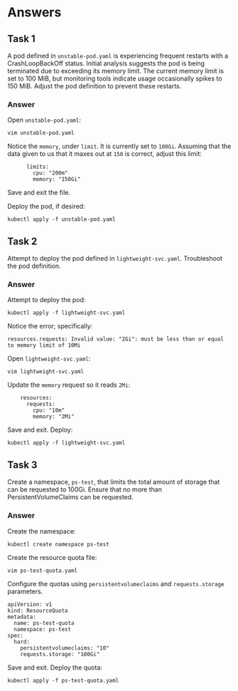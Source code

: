 # Answers

## Task 1

A pod defined in `unstable-pod.yaml` is experiencing frequent restarts with a CrashLoopBackOff status. Initial analysis suggests the pod is being terminated due to exceeding its memory limit. The current memory limit is set to 100 MiB, but monitoring tools indicate usage occasionally spikes to 150 MiB. Adjust the pod definition to prevent these restarts.

### Answer

Open `unstable-pod.yaml`:

```
vim unstable-pod.yaml
```

Notice the `memory`, under `limit`. It is currently set to `100Gi`. Assuming that the data given to us that it maxes out at `150` is correct, adjust this limit:

```
      limits:
        cpu: "200m"
        memory: "150Gi"
```

Save and exit the file.

Deploy the pod, if desired:

```
kubectl apply -f unstable-pod.yaml
```

## Task 2

Attempt to deploy the pod defined in `lightweight-svc.yaml`. Troubleshoot the pod definition.

### Answer

Attempt to deploy the pod:

```
kubectl apply -f lightweight-svc.yaml
```

Notice the error; specifically:

```
resources.requests: Invalid value: "2Gi": must be less than or equal to memory limit of 10Mi
```

Open `lightweight-svc.yaml`:

```
vim lightweight-svc.yaml
```

Update the `memory` request so it reads `2Mi`:

```
    resources:
      requests:
        cpu: "10m"
        memory: "2Mi"
```

Save and exit. Deploy:

```
kubectl apply -f lightweight-svc.yaml
```

## Task 3

Create a namespace, `ps-test`, that limits the total amount of storage that can be requested to 100Gi. Ensure that no more than PersistentVolumeClaims can be requested.

### Answer

Create the namespace:

```
kubectl create namespace ps-test
```

Create the resource quota file:

```
vim ps-test-quota.yaml
```

Configure the quotas using `persistentvolumeclaims` and `requests.storage` parameters.

```
apiVersion: v1
kind: ResourceQuota
metadata:
  name: ps-test-quota
  namespace: ps-test
spec:
  hard:
    persistentvolumeclaims: "10"
    requests.storage: "100Gi"
```

Save and exit. Deploy the quota:

```
kubectl apply -f ps-test-quota.yaml
```
